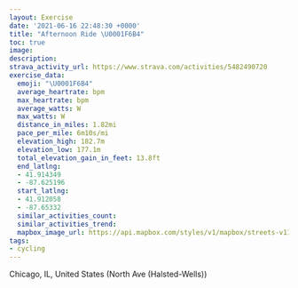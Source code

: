 ```yaml
---
layout: Exercise
date: '2021-06-16 22:48:30 +0000'
title: "Afternoon Ride \U0001F6B4"
toc: true
image:
description:
strava_activity_url: https://www.strava.com/activities/5482490720
exercise_data:
  emoji: "\U0001F6B4"
  average_heartrate: bpm
  max_heartrate: bpm
  average_watts: W
  max_watts: W
  distance_in_miles: 1.82mi
  pace_per_mile: 6m10s/mi
  elevation_high: 182.7m
  elevation_low: 177.1m
  total_elevation_gain_in_feet: 13.8ft
  end_latlng:
  - 41.914349
  - -87.625196
  start_latlng:
  - 41.912058
  - -87.65332
  similar_activities_count:
  similar_activities_trend:
  mapbox_image_url: https://api.mapbox.com/styles/v1/mapbox/streets-v11/static/path-5+787af2-1.0(i%7Dx~Ffx~uOE_%40%5DE%3FAn%40I%60%40Bf%40ANAFGZHJED%40FCL%40HAAINJF%3FJALDJOB%5BEmC%40w%40EYBSCO%40YA_%40%40gCMeT%3FeSAGCwC%3F_CEcBAiEC%7B%40CcHC_%40Bi%40E%7BGCe%40%40kCCiA%40wACUBM%3Fk%40E_%40%40qBEq%40%3FsCDc%40Ay%40E_CCoBBUEM%40IGw%40%40sDB_ACw%40%3FmEEaB%3F%7DBIsBBs%40BEBB%3Fo%40BOICBC%40%40G%40CCJYE%7BDGq%40AECCIBaA%3FSCWMEO%3FOQu%40AUa%40Uo%40Yu%40O_%40Ei%40Bi%40FOD%5DZYl%40k%40%5E_%40Ng%40d%40CBQ%3FAB),pin-s-s+e5b22e(-87.65332,41.91205),pin-s-f+89ae00(-87.62520000000006,41.91434000000004)/auto/800x800?access_token=pk.eyJ1Ijoiam9zaGJlY2ttYW4iLCJhIjoiY205eWR2aDd1MWZ6djJrbXc4a3M0bWZleiJ9.XiG9OWkNcZk2QzjJbxLB4A
tags:
- cycling
---
```




Chicago, IL, United States (North Ave (Halsted-Wells))

